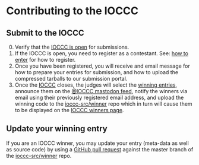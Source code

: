 # Contributing to the IOCCC

## Submit to the IOCCC

0. Verify that the <A HREF="https://www.ioccc.org/index.html#enter">IOCCC is open</A> for submissions.
1. If the IOCCC is open, you need to register as a contestant.
See: <A HREF="https://www.ioccc.org/index.html#enter">how to enter</A> for how to register.
2. Once you have been registered, you will receive and email message for how to
prepare your entries for submission,
and how to upload the compressed tarballs to our submission portal.
3. Once the <A HREF="https://www.ioccc.org/index.html#enter">IOCCC</A> closes,
the judges will select the <A HREF="https://www.ioccc.org/years.html">winning entries</A>,
announce them on the <A HREF="https://fosstodon.org/@ioccc">@IOCCC mastodon feed</A>,
notify the winners via email using their previously registered email address,
and upload the winning code to the <A HREF="https://github.com/ioccc-src/winner">ioccc-src/winner</A> repo
which in turn will cause them to be displayed on the  <A HREF="https://www.ioccc.org/years.html">IOCCC winners page</A>.

## Update your winning entry

If you are an IOCCC winner, you may update your entry (meta-data as well as source code)
by using a <A HREF="https://github.com/ioccc-src/winner/pulls">GitHub pull request</A>
against the master branch of the  <A HREF="https://github.com/ioccc-src/winner">ioccc-src/winner</A> repo.
